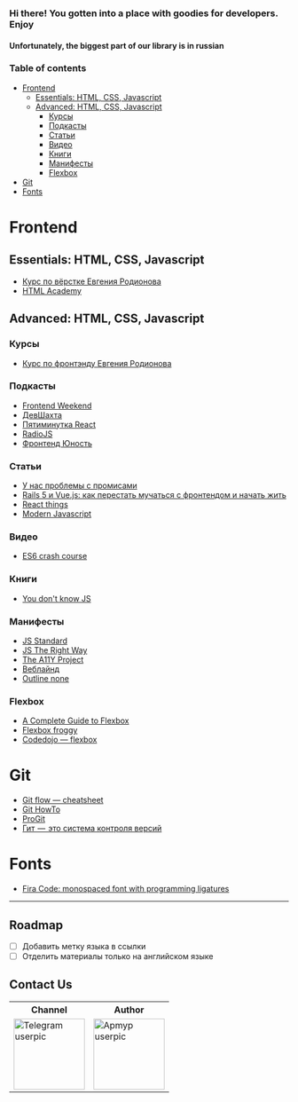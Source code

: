 ### Hi there! You gotten into a place with goodies for developers. Enjoy
#### Unfortunately, the biggest part of our library is in russian

### Table of contents
* [Frontend](#Frontend)
  * [Essentials: HTML, CSS, Javascript](#essentials-html-css-javascript)
  * [Advanced: HTML, CSS, Javascript](#advanced-html-css-javascript)
    * [Курсы](#Курсы)
    * [Подкасты](#Подкасты)
    * [Статьи](#Статьи)
    * [Видео](#Видео)
    * [Книги](#Книги)
    * [Манифесты](#Манифесты)
    * [Flexbox](#flexbox)
* [Git](#git)
* [Fonts](#fonts)

# Frontend

## Essentials: HTML, CSS, Javascript
* [Курс по вёрстке Евгения Родионова](https://erodionov.ru/verstka)
* [HTML Academy](https://htmlacademy.ru/)

## Advanced: HTML, CSS, Javascript
### Курсы
* [Курс по фронтэнду Евгения Родионова](https://erodionov.ru/frontend) 

### Подкасты
* [Frontend Weekend](https://itunes.apple.com/us/podcast/frontend-weekend/id1233996390)
* [ДевШахта](https://itunes.apple.com/ru/podcast/девшахта/id1226773343)
* [Пятиминутка React](https://itunes.apple.com/us/podcast/пятиминутка-react/id1178897992)
* [RadioJS](https://itunes.apple.com/ru/podcast/radiojs/id904938655)
* [Фронтенд Юность](https://itunes.apple.com/us/podcast/фронтенд-юность-18/id1247192730)

### Статьи
* [У нас проблемы с промисами](https://habrahabr.ru/company/mailru/blog/269465/)
* [Rails 5 и Vue.js: как перестать мучаться с фронтендом и начать жить](https://mkdev.me/posts/rails-5-i-vue-js-kak-perestat-muchatsya-s-frontendom-i-nachat-zhit)
* [React things](https://github.com/rtivital/react-things)
* [Modern Javascript](https://github.com/mbeaudru/modern-js-cheatsheet)

### Видео
* [ES6 crash course](https://laracasts.com/series/es6-cliffsnotes/episodes/1)  

### Книги
* [You don't know JS](https://github.com/getify/You-Dont-Know-JS/)  

### Манифесты
* [JS Standard](https://standardjs.com/rules.html#javascript-standard-style)
* [JS The Right Way](http://jstherightway.org/)
* [The A11Y Project](https://a11yproject.com/)
* [Веблайнд](https://weblind.ru/inner.html#text-css)
* [Outline none](http://www.outlinenone.com/)  

### Flexbox
* [A Complete Guide to Flexbox](https://css-tricks.com/snippets/css/a-guide-to-flexbox/)
* [Flexbox froggy](http://flexboxfroggy.com/)
* [Codedojo — flexbox](https://www.youtube.com/watch?v=KE6JixHbocg)

# Git
* [Git flow — cheatsheet](https://danielkummer.github.io/git-flow-cheatsheet/)  
* [Git HowTo](https://githowto.com/ru)
* [ProGit](https://git-scm.com/book/ru/v2)
* [Гит  —  это система контроля версий](https://medium.com/%D1%80%D0%BE%D0%B4%D0%B8%D0%BE%D0%BD%D0%BE%D0%B2-%D0%B8-%D1%80%D0%B0%D0%B7%D1%80%D0%B0%D0%B1%D0%BE%D1%82%D0%BA%D0%B0/%D0%B3%D0%B8%D1%82-%D1%8D%D1%82%D0%BE-%D1%81%D0%B8%D1%81%D1%82%D0%B5%D0%BC%D0%B0-%D0%BA%D0%BE%D0%BD%D1%82%D1%80%D0%BE%D0%BB%D1%8F-%D0%B2%D0%B5%D1%80%D1%81%D0%B8%D0%B9-bd81b15e218d)

# Fonts
* [Fira Code: monospaced font with programming ligatures](https://github.com/tonsky/FiraCode)

---

## Roadmap

* [ ] Добавить метку языка в ссылки
* [ ] Отделить материалы только на английском языке

## Contact Us 
<table>
  <tr>
    <th>Channel</th>
    <th>Author</th>
  </tr>
  <tr>
    <td><a href="https://t.me/magnificent_apmyp"><img width="128" height="128" src="https://images.sftcdn.net/images/t_optimized,f_auto/p/e1558678-96d2-11e6-ae76-00163ed833e7/1848759616/telegram-for-desktop-logo.png" alt="Telegram userpic"></a></td>
    <td><a href="https://t.me/apmyp0"><img width="128" height="128" src="https://avatars1.githubusercontent.com/u/1389251" alt="Apmyp userpic"></a></td>
  </tr>
</table>